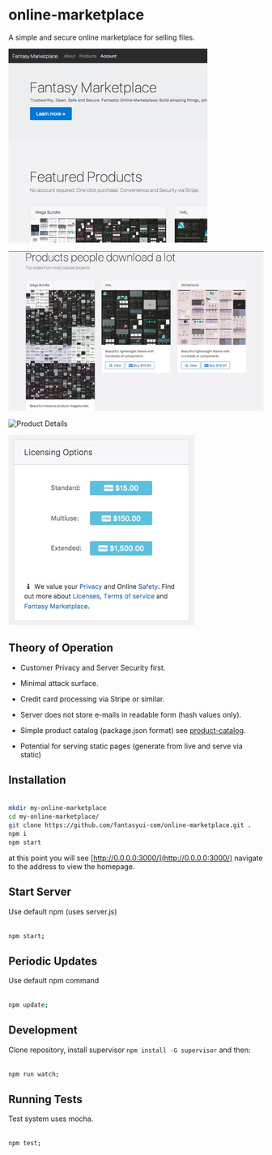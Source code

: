 # online-marketplace
A simple and secure online marketplace for selling files.

![Opening Intro](screenshots/a.jpg "Opening Intro")

![Product Layout](screenshots/b.jpg "Product Layout")

![Product Details](screenshots/c.jpg "Product
 Details")
 
![Licensing](screenshots/d.jpg "Licensing")

## Theory of Operation

- Customer Privacy and Server Security first.
- Minimal attack surface.
- Credit card processing via Stripe or similar.
- Server does not store e-mails in readable form (hash values only).

- Simple product catalog (package.json format) see [product-catalog](https://github.com/fantasyui-com/product-catalog).
- Potential for serving static pages (generate from live and serve via static)

## Installation

```sh

mkdir my-online-marketplace
cd my-online-marketplace/
git clone https://github.com/fantasyui-com/online-marketplace.git .
npm i
npm start

```

at this point you will see [http://0.0.0.0:3000/](http://0.0.0.0:3000/)
navigate to the address to view the homepage.


## Start Server

Use default npm (uses server.js)

```sh

npm start;

```

## Periodic Updates

Use default npm command

```sh

npm update;

```

## Development

Clone repository, install supervisor ```npm install -G supervisor``` and then:

```sh

npm run watch;

```

## Running Tests

Test system uses mocha.

```sh

npm test;

```
